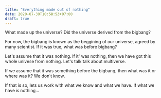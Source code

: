 ```yaml
---
title: "Everything made out of nothing"
date: 2020-07-30T10:58:53+07:00
draft: true
---
```


What made up the universe? Did the universe derived from the bigbang?

For now, the bigbang is known as the beggining of our universe, agreed by many scientist. If it was true, what was before bigbang?

Let's assume that it was nothing. If it' was nothing, then we have got this whole univese from nothing. Let's talk talk about multiverse. 

If we assume that it was something before the bigbang, then what was it or where was it? We don't know. 

If that is so, lets us work with what we know and what we have. If what we have is nothing...